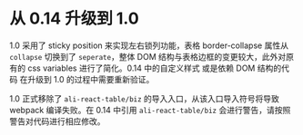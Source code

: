 # 从 0.14 升级到 1.0

1.0 采用了 sticky position 来实现左右锁列功能，表格 border-collapse 属性从 `collapse` 切换到了 `seperate`，整体 DOM 结构与表格边框的变更较大，此外对原有的 css variables 进行了简化。0.14 中的自定义样式 或是依赖 DOM 结构的代码 在升级到 1.0 的过程中需要重新验证。

1.0 正式移除了 `ali-react-table/biz` 的导入入口，从该入口导入符号将导致 webpack 编译失败。在 0.14 中引用 `ali-react-table/biz` 会进行警告，请按照警告对代码进行相应修改。
